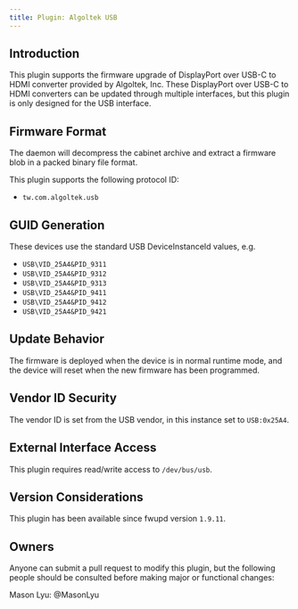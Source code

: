 ```yaml
---
title: Plugin: Algoltek USB
---
```


## Introduction

This plugin supports the firmware upgrade of DisplayPort over USB-C to HDMI converter provided by Algoltek, Inc. These DisplayPort over USB-C to HDMI converters can be updated through multiple interfaces, but this plugin is only designed for the USB interface.

## Firmware Format

The daemon will decompress the cabinet archive and extract a firmware blob in
a packed binary file format.

This plugin supports the following protocol ID:

* `tw.com.algoltek.usb`

## GUID Generation

These devices use the standard USB DeviceInstanceId values, e.g.

* `USB\VID_25A4&PID_9311`
* `USB\VID_25A4&PID_9312`
* `USB\VID_25A4&PID_9313`
* `USB\VID_25A4&PID_9411`
* `USB\VID_25A4&PID_9412`
* `USB\VID_25A4&PID_9421`

## Update Behavior

The firmware is deployed when the device is in normal runtime mode, and the device will reset when the new firmware has been programmed.

## Vendor ID Security

The vendor ID is set from the USB vendor, in this instance set to `USB:0x25A4`.

## External Interface Access

This plugin requires read/write access to `/dev/bus/usb`.

## Version Considerations

This plugin has been available since fwupd version `1.9.11`.

## Owners

Anyone can submit a pull request to modify this plugin, but the following people should be
consulted before making major or functional changes:

Mason Lyu: @MasonLyu
